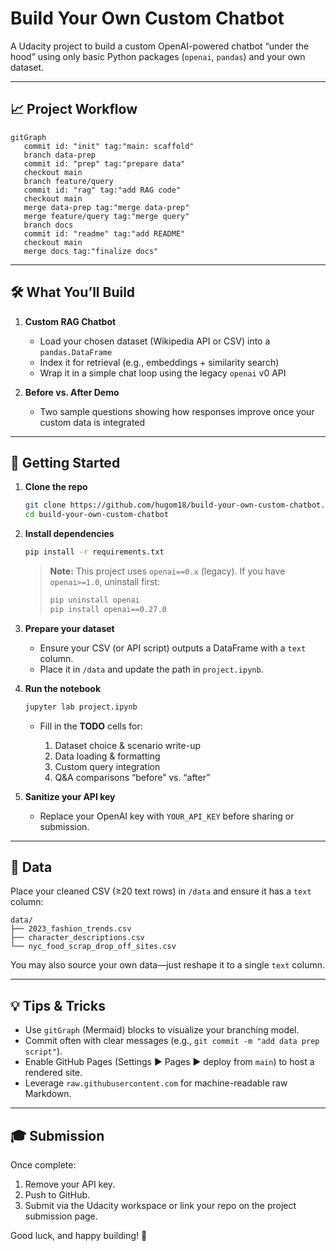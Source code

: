 # Build Your Own Custom Chatbot

A Udacity project to build a custom OpenAI-powered chatbot “under the hood” using only basic Python packages (`openai`, `pandas`) and your own dataset.

---

## 📈 Project Workflow

```mermaid
gitGraph
   commit id: "init" tag:"main: scaffold"
   branch data-prep
   commit id: "prep" tag:"prepare data"
   checkout main
   branch feature/query
   commit id: "rag" tag:"add RAG code"
   checkout main
   merge data-prep tag:"merge data-prep"
   merge feature/query tag:"merge query"
   branch docs
   commit id: "readme" tag:"add README"
   checkout main
   merge docs tag:"finalize docs"
```

---

## 🛠 What You’ll Build

1. **Custom RAG Chatbot**

   * Load your chosen dataset (Wikipedia API or CSV) into a `pandas.DataFrame`
   * Index it for retrieval (e.g., embeddings + similarity search)
   * Wrap it in a simple chat loop using the legacy `openai` v0 API

2. **Before vs. After Demo**

   * Two sample questions showing how responses improve once your custom data is integrated

---

## 🚀 Getting Started

1. **Clone the repo**

   ```bash
   git clone https://github.com/hugom18/build-your-own-custom-chatbot.git
   cd build-your-own-custom-chatbot
   ```

2. **Install dependencies**

   ```bash
   pip install -r requirements.txt
   ```

   > **Note:** This project uses `openai==0.x` (legacy). If you have `openai>=1.0`, uninstall first:
   >
   > ```bash
   > pip uninstall openai
   > pip install openai==0.27.0
   > ```

3. **Prepare your dataset**

   * Ensure your CSV (or API script) outputs a DataFrame with a `text` column.
   * Place it in `/data` and update the path in `project.ipynb`.

4. **Run the notebook**

   ```bash
   jupyter lab project.ipynb
   ```

   * Fill in the **TODO** cells for:

     1. Dataset choice & scenario write-up
     2. Data loading & formatting
     3. Custom query integration
     4. Q\&A comparisons “before” vs. “after”

5. **Sanitize your API key**

   * Replace your OpenAI key with `YOUR_API_KEY` before sharing or submission.

---

## 📂 Data

Place your cleaned CSV (≥20 text rows) in `/data` and ensure it has a `text` column:

```
data/
├── 2023_fashion_trends.csv
├── character_descriptions.csv
└── nyc_food_scrap_drop_off_sites.csv
```

You may also source your own data—just reshape it to a single `text` column.

---

## 💡 Tips & Tricks

* Use `gitGraph` (Mermaid) blocks to visualize your branching model.
* Commit often with clear messages (e.g., `git commit -m "add data prep script"`).
* Enable GitHub Pages (Settings ▶ Pages ▶ deploy from `main`) to host a rendered site.
* Leverage `raw.githubusercontent.com` for machine-readable raw Markdown.

---

## 🎓 Submission

Once complete:

1. Remove your API key.
2. Push to GitHub.
3. Submit via the Udacity workspace or link your repo on the project submission page.

Good luck, and happy building! 🎉
